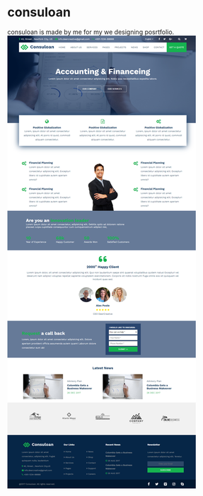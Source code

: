 # consuloan
consuloan is made by me for my we designing posrtfolio.
<img src="https://github.com/vivek-munjapara/consuloan/blob/master/images/vivek-munjapara.github.io_consuloan_.png">
